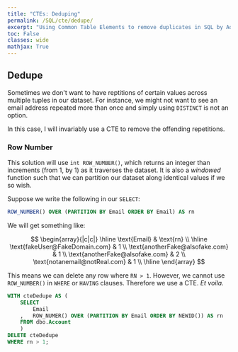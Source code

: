```yaml
---
title: "CTEs: Deduping"
permalink: /SQL/cte/dedupe/
excerpt: "Using Common Table Elements to remove duplicates in SQL by Adrian Ng"
toc: False
classes: wide
mathjax: True
---
```


## Dedupe

Sometimes we don't want to have reptitions of certain values across multiple tuples in our dataset.
For instance, we might not want to see an email address repeated more than once and simply using `DISTINCT` is not an option. 

In this case, I will invariably use a CTE to remove the offending repetitions.

### Row Number

This solution will use `int ROW_NUMBER()`, which returns an integer than increments (from 1, by 1) as it traverses the dataset.
It is also a _windowed_ function such that we can partition our dataset along identical values if we so wish.

Suppose we write the following in our `SELECT`: 

```sql
ROW_NUMBER() OVER (PARTITION BY Email ORDER BY Email) AS rn
```
We will get something like:

$$
\begin{array}{|c|c|}
\hline
\text{Email} & \text{rn} \\
\hline
\text{fakeUser@FakeDomain.com} & 1 \\
\text{anotherFake@alsofake.com} & 1 \\
\text{anotherFake@alsofake.com} & 2 \\
\text{notanemail@notReal.com} & 1 \\
\hline
\end{array}
$$

This means we can delete any row where `RN > 1`. 
However, we cannot use `ROW_NUMBER()` in `WHERE` or `HAVING` clauses.
Therefore we use a CTE. _Et voila_.

```sql
WITH cteDedupe AS (
	SELECT
		Email
	,	ROW_NUMER() OVER (PARTITION BY Email ORDER BY NEWID()) AS rn
	FROM dbo.Account
	)
DELETE cteDedupe 
WHERE rn > 1;
```
